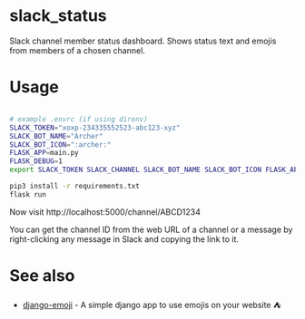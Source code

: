 # slack_status
Slack channel member status dashboard. Shows status text and emojis from members of a chosen channel.

# Usage

```sh

# example .envrc (if using direnv)
SLACK_TOKEN="xoxp-234335552523-abc123-xyz"
SLACK_BOT_NAME="Archer"
SLACK_BOT_ICON=":archer:"
FLASK_APP=main.py
FLASK_DEBUG=1
export SLACK_TOKEN SLACK_CHANNEL SLACK_BOT_NAME SLACK_BOT_ICON FLASK_APP FLASK_DEBUG

pip3 install -r requirements.txt
flask run
```

Now visit http://localhost:5000/channel/ABCD1234

You can get the channel ID from the web URL of a channel or a message by right-clicking any message in Slack and copying the link to it.

# See also

- [django-emoji](https://github.com/gaqzi/django-emoji) - A simple django app to use emojis on your website ⛺
